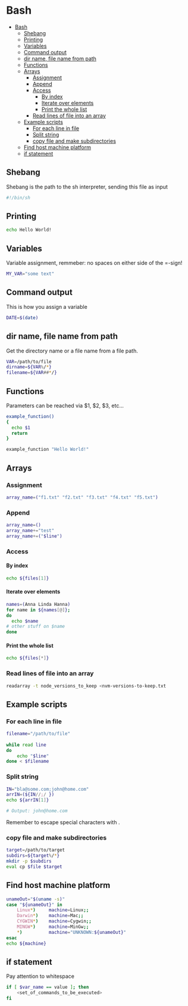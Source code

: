 # Bash
<!--ts-->
* [Bash](bash.md#bash)
   * [Shebang](bash.md#shebang)
   * [Printing](bash.md#printing)
   * [Variables](bash.md#variables)
   * [Command output](bash.md#command-output)
   * [dir name, file name from path](bash.md#dir-name-file-name-from-path)
   * [Functions](bash.md#functions)
   * [Arrays](bash.md#arrays)
      * [Assignment](bash.md#assignment)
      * [Append](bash.md#append)
      * [Access](bash.md#access)
         * [By index](bash.md#by-index)
         * [Iterate over elements](bash.md#iterate-over-elements)
         * [Print the whole list](bash.md#print-the-whole-list)
      * [Read lines of file into an array](bash.md#read-lines-of-file-into-an-array)
   * [Example scripts](bash.md#example-scripts)
      * [For each line in file](bash.md#for-each-line-in-file)
      * [Split string](bash.md#split-string)
      * [copy file and make subdirectories](bash.md#copy-file-and-make-subdirectories)
   * [Find host machine platform](bash.md#find-host-machine-platform)
   * [if statement](bash.md#if-statement)

<!-- Added by: runner, at: Tue May 25 16:53:04 UTC 2021 -->

<!--te-->

## Shebang
Shebang is the path to the sh interpreter, sending this file as input
```bash
#!/bin/sh
```

## Printing
```bash
echo Hello World!
```

## Variables
Variable assignment, remmeber: no spaces on either side of the =-sign!
```bash
MY_VAR="some text"
```

## Command output
This is how you assign a variable
```bash
DATE=$(date)
```

## dir name, file name from path
Get the directory name or a file name from a file path.
```bash
VAR=/path/to/file
dirname=${VAR%/*}
filename=${VAR##*/}
```

## Functions
Parameters can be reached via $1, $2, $3, etc...
```bash
example_function()
{
  echo $1
  return
}

example_function "Hello World!"
```

## Arrays

### Assignment
```bash
array_name=("f1.txt" "f2.txt" "f3.txt" "f4.txt" "f5.txt")
```

### Append
```bash
array_name=()
array_name+="test"
array_name+=("$line")
```

### Access

#### By index
```bash
echo ${files[1]}
```

#### Iterate over elements
```bash
names=(Anna Linda Hanna)
for name in ${names[@]};
do
  echo $name
# other stuff on $name
done
```

#### Print the whole list
```bash
echo ${files[*]}
```

### Read lines of file into an array
```bash
readarray -t node_versions_to_keep <nvm-versions-to-keep.txt
```

## Example scripts

### For each line in file
```bash
filename="/path/to/file"
 
while read line
do
    echo "$line"
done < $filename
```

### Split string
```bash
IN="bla@some.com;john@home.com"
arrIN=(${IN//;/ })
echo ${arrIN[1]}

# Output: john@home.com
```
Remember to escape special characters with \.

### copy file and make subdirectories
```bash
target=/path/to/target
subdirs=${target%/*}
mkdir -p $subdirs      
eval cp $file $target
```

## Find host machine platform
```bash
unameOut="$(uname -s)"
case "${unameOut}" in
    Linux*)     machine=Linux;;
    Darwin*)    machine=Mac;;
    CYGWIN*)    machine=Cygwin;;
    MINGW*)     machine=MinGw;;
    *)          machine="UNKNOWN:${unameOut}"
esac
echo ${machine}
```

## if statement
Pay attention to whitespace
```bash
if [ $var_name == value ]; then
    <set_of_commands_to_be_executed>
fi
```


